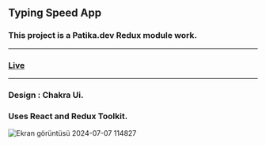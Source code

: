 ## Typing Speed App 
### This project is a Patika.dev Redux module work.
***
### [Live](https://typingspeeed.netlify.app/)
***
### Design : Chakra Ui.
### Uses React and Redux Toolkit.




![Ekran görüntüsü 2024-07-07 114827](https://github.com/Eda-Inal/redux-typingspeed-app/assets/119332810/82b335cd-204f-42ba-8b9c-e73ca0e4bf62)
